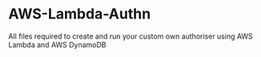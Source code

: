 # AWS-Lambda-Authn
All files required to create and run your custom own authoriser using AWS Lambda and AWS DynamoDB
